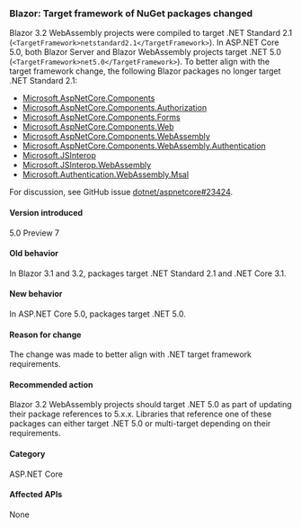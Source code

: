 ### Blazor: Target framework of NuGet packages changed

Blazor 3.2 WebAssembly projects were compiled to target .NET Standard 2.1 (`<TargetFramework>netstandard2.1</TargetFramework>`). In ASP.NET Core 5.0, both Blazor Server and Blazor WebAssembly projects target .NET 5.0 (`<TargetFramework>net5.0</TargetFramework>`). To better align with the target framework change, the following Blazor packages no longer target .NET Standard 2.1:

* [Microsoft.AspNetCore.Components](https://www.nuget.org/packages/Microsoft.AspNetCore.Components)
* [Microsoft.AspNetCore.Components.Authorization](https://www.nuget.org/packages/Microsoft.AspNetCore.Components.Authorization)
* [Microsoft.AspNetCore.Components.Forms](https://www.nuget.org/packages/Microsoft.AspNetCore.Components.Forms)
* [Microsoft.AspNetCore.Components.Web](https://www.nuget.org/packages/Microsoft.AspNetCore.Components.Web)
* [Microsoft.AspNetCore.Components.WebAssembly](https://www.nuget.org/packages/Microsoft.AspNetCore.Components.WebAssembly)
* [Microsoft.AspNetCore.Components.WebAssembly.Authentication](https://www.nuget.org/packages/Microsoft.AspNetCore.Components.WebAssembly.Authentication)
* [Microsoft.JSInterop](https://www.nuget.org/packages/Microsoft.JSInterop)
* [Microsoft.JSInterop.WebAssembly](https://www.nuget.org/packages/Microsoft.JSInterop.WebAssembly)
* [Microsoft.Authentication.WebAssembly.Msal](https://www.nuget.org/packages/Microsoft.Authentication.WebAssembly.Msal)

For discussion, see GitHub issue [dotnet/aspnetcore#23424](https://github.com/dotnet/aspnetcore/issues/23424).

#### Version introduced

5.0 Preview 7

#### Old behavior

In Blazor 3.1 and 3.2, packages target .NET Standard 2.1 and .NET Core 3.1.

#### New behavior

In ASP.NET Core 5.0, packages target .NET 5.0.

#### Reason for change

The change was made to better align with .NET target framework requirements.

#### Recommended action

Blazor 3.2 WebAssembly projects should target .NET 5.0 as part of updating their package references to 5.x.x. Libraries that reference one of these packages can either target .NET 5.0 or multi-target depending on their requirements.

#### Category

ASP.NET Core

#### Affected APIs

None

<!--

#### Affected APIs

Not detectable via API analysis

-->
